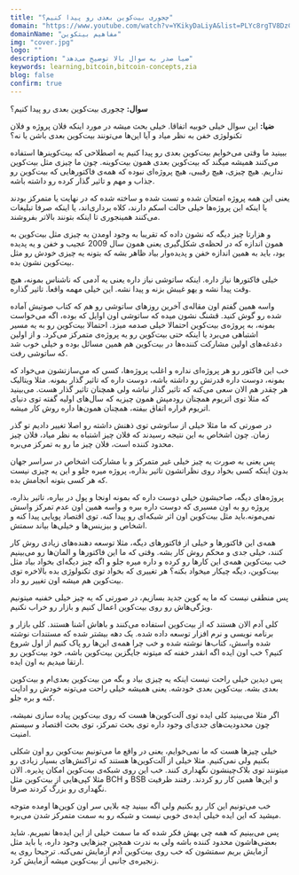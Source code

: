 ```yaml
---
title: "چجوری بیت‌کوین بعدی رو پیدا کنیم؟"
domain: "https://www.youtube.com/watch?v=YKikyDaLiyA&list=PLYc8rgTV8DzC29873Qt1kzvgZGHNxce7_&index=24"
domainName: "مفاهیم بیتکوین"
img: "cover.jpg"
logo: ""
description: "ضیا صدر به سوال بالا توضیح می‌دهد"
keywords: learning,bitcoin,bitcoin-concepts,zia
blog: false
confirm: true
---
```


**سوال:** چجوری بیت‌کوین بعدی رو پیدا کنیم؟

**ضیا:** این سوال خیلی خوبیه اتفاقا. خیلی بحث میشه در مورد اینکه فلان پروژه و فلان تکنولوژی خفن به نظر میاد و آیا این‌ها می‌تونند بیت‌کوین بعدی باشن یا نه؟

ببینید ما وقتی می‌خوایم بیت‌کوین بعدی رو پیدا کنیم یه اصطلاحی که بیت‌کوینرها استفاده می‌کنند همیشه میگند که بیت‌کوین بعدی همون بیت‌کوینه. چون ما چیزی مثل بیت‌کوین نداریم. هیچ چیزی، هیچ رقیبی، هیچ پروژه‌ای نبوده که همه‌ی فاکتورهایی که بیت‌کوین رو جذاب و مهم و تاثیر گذار کرده رو داشته باشه.

یعنی این همه پروژه امتحان شده و تست شده و ساخته شده که در نهایت یا متمرکز بودند یا اینکه این پروژه‌ها خیلی حالت اسکم دارند، کلاه برداری‌اند، یا اینکه صرفا تبلیغات می‌کنند همینجوری تا اینکه بتونند بالاتر بفروشند.

و هزارتا چیز دیگه که نشون داده که تقریبا به وجود اومدن یه چیزی مثل بیت‌کوین به همون اندازه که در لحظه‌ی شکل‌گیری یعنی همون سال 2009 عجیب و خفن و یه پدیده بود، باید به همین اندازه خفن و پدیده‌وار بیاد ظاهر بشه که بتونه یه چیزی خودش رو مثل بیت‌کوین نشون بده.

خیلی فاکتورها نیاز داره. اینکه ساتوشی نیاز داره یعنی یه آدمی که ناشناس بمونه، هیچ وقت پیدا نشه و یهو غیبش بزنه و پیدا نشه. این خیلی مهمه واقعا. تاثیر گذاره.

واسه همین گفتم اون مقاله‌ی آخرین روزهای ساتوشی رو هم که کتاب صوتیش آماده شده رو گوش کنید. قشنگ نشون میده که ساتوشی اون اوایل که بوده، اگه می‌خواست بمونه، به پروژه‌ی بیت‌کوین احتمالا خیلی صدمه میزد. احتمالا بیت‌کوین رو به یه مسیر اشتباهی می‌برد یا اینکه حتی بیت‌کوین رو یه پروژه‌ی متمرکز می‌کرد. و از اولین دغدغه‌های اولین مشارکت کننده‌ها در بیت‌کوین هم همین مسائل بوده و خیلی خوب شد که ساتوشی رفت.

خب این فاکتور رو هر پروژه‌ای نداره و اغلب پروژه‌ها، کسی که می‌سازتشون می‌خواد که بمونه، دوست داره قدرتش رو داشته باشه، دوست داره که تاثیر گذار بمونه. مثلا ویتالیک هر چقدر هم الان سعی می‌کنه که تاثیر گذار نباشه ولی همچنان تاثیر گذار هست. می‌بینید که مثلا توی اتریوم همچنان رودمپش همون چیزیه که سال‌های اولیه گفته توی دنیای اتریوم قراره اتفاق بیفته، همچنان همون‌ها داره روش کار میشه.

در صورتی که ما مثلا خیلی از ساتوشی توی ذهنش داشته رو اصلا تغییر دادیم تو گذر زمان. چون اشخاص به این نتیجه رسیدند که فلان چیز اشتباه به نظر میاد، فلان چیز محدود کننده است، فلان چیز ما رو به تمرکز می‌بره.

پس یعنی به صورت یه چیز خیلی غیر متمرکز و با مشارکت اشخاص در سراسر جهان بدون اینکه کسی بخواد روی نظراتشون تاثیر بذاره، پروژه میره جلو و این یه چیزی نیست که هر کسی بتونه انجامش بده.

پروژه‌های دیگه، صاحبشون خیلی دوست داره که بمونه اونجا و پول در بیاره، تاثیر بذاره، پروژه رو به اون مسیری که دوست داره ببره و واسه همین اون عدم تمرکز واسش نمی‌مونه.باید مثل بیت‌کوین اون اثر شبکه‌ای رو پیدا کنه. توی اقتصاد پویایی پیدا کنه و اشخاص و بیزینس‌ها و خیلی‌ها بیاند سمتش.

همه‌ی این فاکتورها و خیلی از فاکتورهای دیگه، مثلا توسعه دهنده‌های زیادی روش کار کنند، خیلی جدی و محکم روش کار بشه. وقتی که ما این فاکتورها و المان‌ها رو می‌بینیم خب بیت‌کوین همه‌ی این کارها رو کرده و داره میره جلو و اگه چیز دیگه‌ای بخواد بیاد مثل بیت‌کوین، دیگه چیکار میخواد بکنه؟ هر تغییری که بخواد توی تکنولوژی بده بالاخره توی بیت‌کوین هم میشه اون تغییر رو داد.

پس منطقی نیست که ما یه کوین جدید بسازیم، در صورتی که یه چیز خیلی خفنیه میتونیم ویژگی‌هاش رو روی بیت‌کوین اعمال کنیم و بازار رو خراب نکنیم.

کلی آدم الان هستند که از بیت‌کوین استفاده می‌کنند و باهاش آشنا هستند. کلی بازار و برنامه نویسی و نرم افزار توسعه داده شده. یک دهه بیشتر شده که مستندات نوشته شده واسش، کتاب‌ها نوشته شده و خب چرا همه‌ی این‌ها رو پاک کنیم از اول شروع کنیم؟ خب اون ایده اگه انقدر خفنه که میتونه جایگزین بیت‌کوین باشه، خود بیت‌کوین رو ارتقا میدیم به اون ایده.

پس دیدین خیلی راحت نیست اینکه یه چیزی بیاد و بگه من بیت‌کوین بعدی‌ام و بیت‌کوین بعدی بشه. بیت‌کوین بعدی خودشه. یعنی همیشه خیلی راحت می‌تونه خودش رو اداپت کنه و بره جلو.

اگر مثلا می‌بینید کلی ایده توی آلت‌کوین‌ها هست که روی بیت‌کوین پیاده سازی نمیشه، چون محدودیت‌های جدی‌ای وجود داره توی بحث تمرکز، توی بحث اقتصاد و سیستم امنیت.

خیلی چیزها هست که ما نمی‌خوایم، یعنی در واقع ما می‌تونیم بیت‌کوین رو اون شکلی بکنیم ولی نمی‌کنیم. مثلا خیلی از آلت‌کوین‌ها هستند که تراکنش‌های بسیار زیادی رو میتونند توی بلاک‌چینشون نگهداری کنند. خب این روی شبکه‌ی بیت‌کوین امکان پذیره. الان مثلا کپی‌هایی از بیت‌کوین مثل BCH و BSB و این‌ها همین کار رو کردند. رفتند ظرفیت نگهداری رو بزرگ کردند صرفا.

خب می‌تونیم این کار رو بکنیم ولی اگه ببینید چه بلایی سر اون کوین‌ها اومده متوجه میشید که این ایده خیلی ایده‌ی خوبی نیست و شبکه رو به سمت متمرکز شدن می‌بره.

پس می‌بینیم که همه چی بهش فکر شده که ما سمت خیلی از این ایده‌ها نمیریم. شاید بعضی‌هاشون محدود کننده باشه ولی به ندرت همچین چیز‌هایی وجود داره، یا باید مثل آزمایش بریم سمتشون که خب روی بیت‌کوین آدم آزمایش نمی‌کنه. ترجیحا روی یه زنجیره‌ی جانبی از بیت‌کوین میشه آزمایش کرد.
